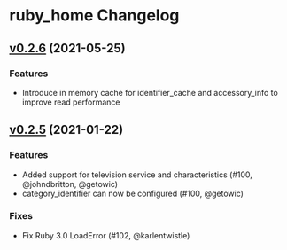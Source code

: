 # ruby_home Changelog

## [v0.2.6](https://github.com/karlentwistle/ruby_home/releases/tag/v0.2.6) (2021-05-25)

### Features

* Introduce in memory cache for identifier_cache and accessory_info to improve read performance

## [v0.2.5](https://github.com/karlentwistle/ruby_home/releases/tag/v0.2.5) (2021-01-22)

### Features

* Added support for television service and characteristics (#100, @johndbritton, @getowic)
* category_identifier can now be configured (#100, @getowic)

### Fixes

* Fix Ruby 3.0 LoadError (#102, @karlentwistle)

